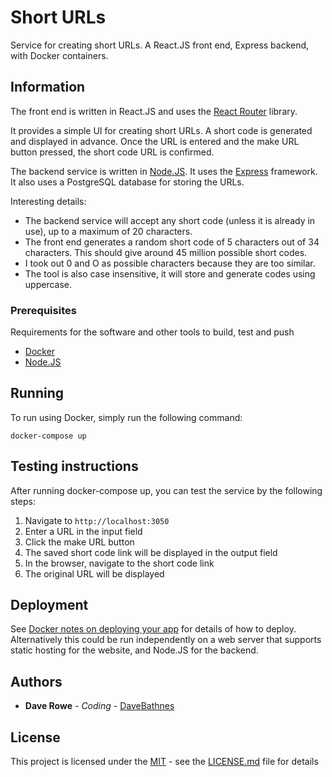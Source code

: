 # Short URLs

Service for creating short URLs. A React.JS front end, Express backend, with Docker containers.

## Information

The front end is written in React.JS and uses the [React Router](https://reacttraining.com/react-router/web/guides/quick-start) library.

It provides a simple UI for creating short URLs. A short code is generated and displayed in advance. Once the URL is entered and the make URL button pressed, the short code URL is confirmed.

The backend service is written in [Node.JS](https://nodejs.org/en/). It uses the [Express](https://expressjs.com/) framework. It also uses a PostgreSQL database for storing the URLs.

Interesting details:

* The backend service will accept any short code (unless it is already in use), up to a maximum of 20 characters.
* The front end generates a random short code of 5 characters out of 34 characters. This should give around 45 million possible short codes.
* I took out 0 and O as possible characters because they are too similar.
* The tool is also case insensitive, it will store and generate codes using uppercase.

### Prerequisites

Requirements for the software and other tools to build, test and push 
- [Docker](https://www.docker.com/)
- [Node.JS](https://nodejs.org/en/)

## Running

To run using Docker, simply run the following command:

```
docker-compose up
```

## Testing instructions

After running docker-compose up, you can test the service by the following steps:

1. Navigate to ```http://localhost:3050```
2. Enter a URL in the input field
3. Click the make URL button
4. The saved short code link will be displayed in the output field
5. In the browser, navigate to the short code link
6. The original URL will be displayed

## Deployment

See [Docker notes on deploying your app](https://docs.docker.com/language/java/deploy/) for details of how to deploy. Alternatively this could be run independently on a web server that supports static hosting for the website, and Node.JS for the backend.

## Authors

  - **Dave Rowe** - *Coding* - [DaveBathnes](https://github.com/DaveBathnes)

## License

This project is licensed under the [MIT](LICENSE.md) - see the [LICENSE.md](LICENSE.md) file for
details
